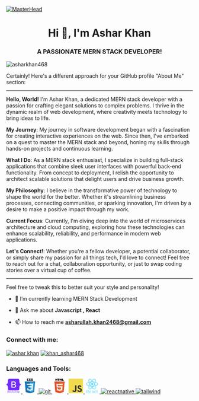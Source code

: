 [![MasterHead](https://user-images.githubusercontent.com/90236635/232446433-d5540fa2-fe28-4bb8-b929-cdb51fe61336.gif)](https://codegrills.in)


<h1 align="center">Hi 👋, I'm Ashar Khan</h1>
<h3 align="center">A PASSIONATE MERN STACK DEVELOPER!</h3>
<p align="left"> <img src="https://komarev.com/ghpvc/?username=asharkhan468&label=Profile%20views&color=0e75b6&style=flat" alt="asharkhan468" /> </p>

<p>Certainly! Here's a different approach for your GitHub profile "About Me" section:

---

 **Hello, World!** I'm Ashar Khan, a dedicated MERN stack developer with a passion for crafting elegant solutions to complex problems. I thrive in the dynamic realm of web development, where creativity meets technology to bring ideas to life.

 **My Journey**: My journey in software development began with a fascination for creating interactive experiences on the web. Since then, I've embarked on a quest to master the MERN stack and beyond, honing my skills through hands-on projects and continuous learning.

 **What I Do**: As a MERN stack enthusiast, I specialize in building full-stack applications that combine sleek user interfaces with powerful back-end functionality. From concept to deployment, I relish the opportunity to architect scalable solutions that delight users and drive business growth.

 **My Philosophy**: I believe in the transformative power of technology to shape the world for the better. Whether it's streamlining business processes, connecting communities, or sparking innovation, I'm driven by a desire to make a positive impact through my work.

 **Current Focus**: Currently, I'm diving deep into the world of microservices architecture and cloud computing, exploring how these technologies can enhance scalability, reliability, and performance in modern web applications.

 **Let's Connect!**: Whether you're a fellow developer, a potential collaborator, or simply share my passion for all things tech, I'd love to connect! Feel free to reach out for a chat, collaboration opportunity, or just to swap coding stories over a virtual cup of coffee.

---

Feel free to tweak this to better suit your style and personality!





</p>






- 🌱 I’m currently learning MERN Stack Development

- 💬 Ask me about **Javascript , React**

- 📫 How to reach me **asharullah.khan2468@gmail.com**

<h3 align="left">Connect with me:</h3>
<p align="left">
<a href="https://www.linkedin.com/in/ashar-khan-b250a92a9/" target="blank"><img align="center" src="https://raw.githubusercontent.com/rahuldkjain/github-profile-readme-generator/master/src/images/icons/Social/linked-in-alt.svg" alt="ashar khan" height="30" width="40" /></a>
<a href="https://instagram.com/khan_ashar468" target="blank"><img align="center" src="https://raw.githubusercontent.com/rahuldkjain/github-profile-readme-generator/master/src/images/icons/Social/instagram.svg" alt="khan_ashar468" height="30" width="40" /></a>
</p>

<h3 align="left">Languages and Tools:</h3>
<p align="left"> <a href="https://getbootstrap.com" target="_blank" rel="noreferrer"> <img src="https://raw.githubusercontent.com/devicons/devicon/master/icons/bootstrap/bootstrap-plain-wordmark.svg" alt="bootstrap" width="40" height="40"/> </a> <a href="https://www.w3schools.com/css/" target="_blank" rel="noreferrer"> <img src="https://raw.githubusercontent.com/devicons/devicon/master/icons/css3/css3-original-wordmark.svg" alt="css3" width="40" height="40"/> </a> <a href="https://git-scm.com/" target="_blank" rel="noreferrer"> <img src="https://www.vectorlogo.zone/logos/git-scm/git-scm-icon.svg" alt="git" width="40" height="40"/> </a> <a href="https://www.w3.org/html/" target="_blank" rel="noreferrer"> <img src="https://raw.githubusercontent.com/devicons/devicon/master/icons/html5/html5-original-wordmark.svg" alt="html5" width="40" height="40"/> </a> <a href="https://developer.mozilla.org/en-US/docs/Web/JavaScript" target="_blank" rel="noreferrer"> <img src="https://raw.githubusercontent.com/devicons/devicon/master/icons/javascript/javascript-original.svg" alt="javascript" width="40" height="40"/> </a> <a href="https://reactjs.org/" target="_blank" rel="noreferrer"> <img src="https://raw.githubusercontent.com/devicons/devicon/master/icons/react/react-original-wordmark.svg" alt="react" width="40" height="40"/> </a> <a href="https://reactnative.dev/" target="_blank" rel="noreferrer"> <img src="https://reactnative.dev/img/header_logo.svg" alt="reactnative" width="40" height="40"/> </a> <a href="https://tailwindcss.com/" target="_blank" rel="noreferrer"> <img src="https://www.vectorlogo.zone/logos/tailwindcss/tailwindcss-icon.svg" alt="tailwind" width="40" height="40"/> </a> </p>




